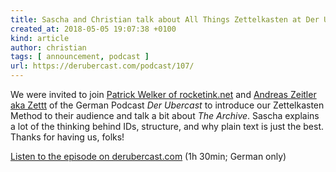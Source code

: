 ```yaml
---
title: Sascha and Christian talk about All Things Zettelkasten at Der Ubercast (German Podcast)
created_at: 2018-05-05 19:07:38 +0100
kind: article
author: christian
tags: [ announcement, podcast ]
url: https://derubercast.com/podcast/107/
---
```


We were invited to join [Patrick Welker of rocketink.net](https://rocketink.net) and [Andreas Zeitler aka Zettt](http://zettt.com/) of the German Podcast _Der Ubercast_ to introduce our Zettelkasten Method to their audience and talk a bit about _The Archive_. Sascha explains a lot of the thinking behind IDs, structure, and why plain text is just the best. Thanks for having us, folks!

[Listen to the episode on derubercast.com][podcast] (1h 30min; German only)

[podcast]: https://derubercast.com/podcast/107/
